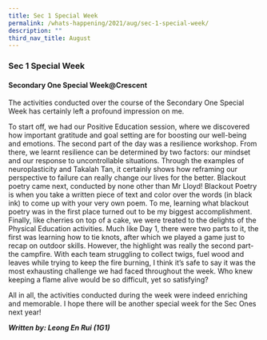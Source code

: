 ```yaml
---
title: Sec 1 Special Week
permalink: /whats-happening/2021/aug/sec-1-special-week/
description: ""
third_nav_title: August
---
```

### **Sec 1 Special Week**
#### **Secondary One Special Week@Crescent**
The activities conducted over the course of the Secondary One Special Week has certainly left a profound impression on me.

To start off, we had our Positive Education session, where we discovered how important gratitude and goal setting are for boosting our well-being and emotions. The second part of the day was a resilience workshop. From there, we learnt resilience can be determined by two factors: our mindset and our response to uncontrollable situations. Through the examples of neuroplasticity and Takalah Tan, it certainly shows how reframing our perspective to failure can really change our lives for the better. Blackout poetry came next, conducted by none other than Mr Lloyd! Blackout Poetry is when you take a written piece of text and color over the words (in black ink) to come up with your very own poem. To me, learning what blackout poetry was in the first place turned out to be my biggest accomplishment. Finally, like cherries on top of a cake, we were treated to the delights of the Physical Education activities. Much like Day 1, there were two parts to it, the first was learning how to tie knots, after which we played a game just to recap on outdoor skills. However, the highlight was really the second part- the campfire. With each team struggling to collect twigs, fuel wood and leaves while trying to keep the fire burning, I think it’s safe to say it was the most exhausting challenge we had faced throughout the week. Who knew keeping a flame alive would be so difficult, yet so satisfying?

All in all, the activities conducted during the week were indeed enriching and memorable. I hope there will be another special week for the Sec Ones next year!

**_Written by: Leong En Rui (1G1)_**



